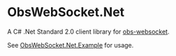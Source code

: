 # ObsWebSocket.Net

A C# .Net Standard 2.0 client library for [obs-websocket](https://github.com/obsproject/obs-websocket).

See [ObsWebSocket.Net.Example](https://github.com/wpscott/ObsWebSocket.Net/tree/master/ObsWebSocket.Net.Example) for usage.
